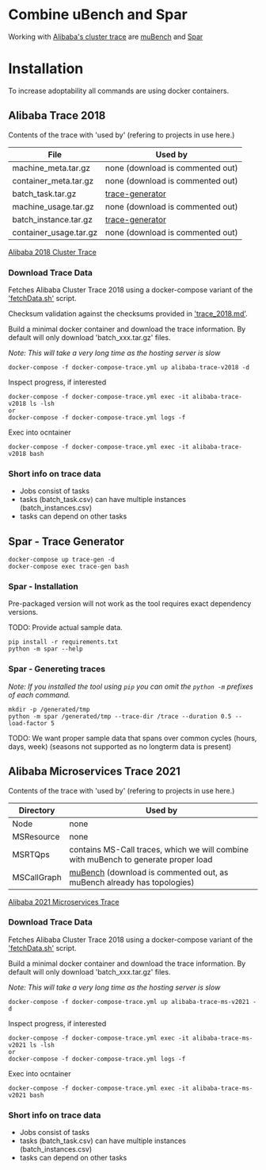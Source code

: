 # Combine uBench and Spar

Working with [Alibaba's cluster trace](https://github.com/alibaba/clusterdata/tree/7358bbaf40778d4bd0464a64a430812088b7b74e)
are [muBench](https://github.com/H3rby7/muBench)
and [Spar](https://github.com/H3rby7/trace-generator)

# Installation

To increase adoptability all commands are using docker containers.

## Alibaba Trace 2018

Contents of the trace with 'used by' (refering to projects in use here.)

File | Used by
--- | ---
machine_meta.tar.gz     | none (download is commented out)
container_meta.tar.gz   | none (download is commented out)
batch_task.tar.gz       | [trace-generator](./trace-generator/)
machine_usage.tar.gz    | none (download is commented out)
batch_instance.tar.gz   | [trace-generator](./trace-generator/)
container_usage.tar.gz  | none (download is commented out)

[Alibaba 2018 Cluster Trace](https://github.com/alibaba/clusterdata/blob/7358bbaf40778d4bd0464a64a430812088b7b74e/cluster-trace-v2018/trace_2018.md)

### Download Trace Data

Fetches Alibaba Cluster Trace 2018 using a docker-compose variant of the
['fetchData.sh'](https://github.com/alibaba/clusterdata/blob/7358bbaf40778d4bd0464a64a430812088b7b74e/cluster-trace-v2018/fetchData.sh)
script.

Checksum validation against the checksums provided in 
['trace_2018.md'](https://github.com/alibaba/clusterdata/blob/7358bbaf40778d4bd0464a64a430812088b7b74e/cluster-trace-v2018/trace_2018.md).

Build a minimal docker container and download the trace information.
By default will only download 'batch_xxx.tar.gz' files.

*Note: This will take a very long time as the hosting server is slow*

    docker-compose -f docker-compose-trace.yml up alibaba-trace-v2018 -d

Inspect progress, if interested

    docker-compose -f docker-compose-trace.yml exec -it alibaba-trace-v2018 ls -lsh
    or
    docker-compose -f docker-compose-trace.yml logs -f

Exec into ocntainer

    docker-compose -f docker-compose-trace.yml exec -it alibaba-trace-v2018 bash

### Short info on trace data

* Jobs consist of tasks
* tasks (batch_task.csv) can have multiple instances (batch_instances.csv)
* tasks can depend on other tasks

## Spar - Trace Generator

    docker-compose up trace-gen -d
    docker-compose exec trace-gen bash

### Spar - Installation

Pre-packaged version will not work as the tool requires exact dependency versions.

TODO: Provide actual sample data.

    pip install -r requirements.txt
    python -m spar --help

### Spar - Genereting traces

*Note: If you installed the tool using `pip` you can omit the `python -m` prefixes of each command.*

    mkdir -p /generated/tmp
    python -m spar /generated/tmp --trace-dir /trace --duration 0.5 --load-factor 5

TODO: We want proper sample data that spans over common cycles (hours, days, week) (seasons not supported as no longterm data is present)

## Alibaba Microservices Trace 2021

Contents of the trace with 'used by' (refering to projects in use here.)

Directory | Used by
--- | ---
Node            | none
MSResource      | none
MSRTQps         | contains MS-Call traces, which we will combine with muBench to generate proper load
MSCallGraph     | [muBench](./muBench/) (download is commented out, as muBench already has topologies)

[Alibaba 2021 Microservices Trace](https://github.com/alibaba/clusterdata/tree/7358bbaf40778d4bd0464a64a430812088b7b74e/cluster-trace-microservices-v2021)

### Download Trace Data

Fetches Alibaba Cluster Trace 2018 using a docker-compose variant of the
['fetchData.sh'](https://github.com/alibaba/clusterdata/blob/7358bbaf40778d4bd0464a64a430812088b7b74e/cluster-trace-microservices-v2021/fetchData.sh)
script.

Build a minimal docker container and download the trace information.
By default will only download 'batch_xxx.tar.gz' files.

*Note: This will take a very long time as the hosting server is slow*

    docker-compose -f docker-compose-trace.yml up alibaba-trace-ms-v2021 -d

Inspect progress, if interested

    docker-compose -f docker-compose-trace.yml exec -it alibaba-trace-ms-v2021 ls -lsh
    or
    docker-compose -f docker-compose-trace.yml logs -f

Exec into ocntainer

    docker-compose -f docker-compose-trace.yml exec -it alibaba-trace-ms-v2021 bash

### Short info on trace data

* Jobs consist of tasks
* tasks (batch_task.csv) can have multiple instances (batch_instances.csv)
* tasks can depend on other tasks